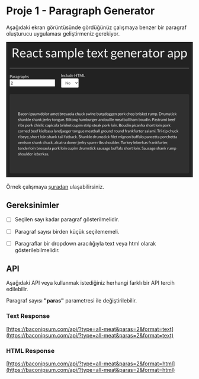 # Proje 1 - Paragraph Generator

Aşağıdaki ekran görüntüsünde gördüğünüz çalışmaya benzer bir paragraf oluşturucu uygulaması geliştirmeniz gerekiyor.

![preview](./figures/preview.png)

Örnek çalışmaya [şuradan](https://sandipsaha597.github.io/Sample-text-generator-React-app/) ulaşabilirsiniz.

## Gereksinimler
- [ ] Seçilen sayı kadar paragraf gösterilmelidir.
- [ ] Paragraf sayısı birden küçük seçilememeli.
- [ ] Paragraflar bir dropdown aracılığıyla text veya html olarak gösterilebilmelidir.


## API
Aşağıdaki API veya kullanmak istediğiniz herhangi farklı bir API tercih edilebilir.

Paragraf sayısı **"paras"** parametresi ile değiştirilebilir.


### Text Response
[https://baconipsum.com/api/?type=all-meat&paras=2&format=text](https://baconipsum.com/api/?type=all-meat&paras=2&format=text) 

### HTML Response
[https://baconipsum.com/api/?type=all-meat&paras=2&format=html](https://baconipsum.com/api/?type=all-meat&paras=2&format=html) 
